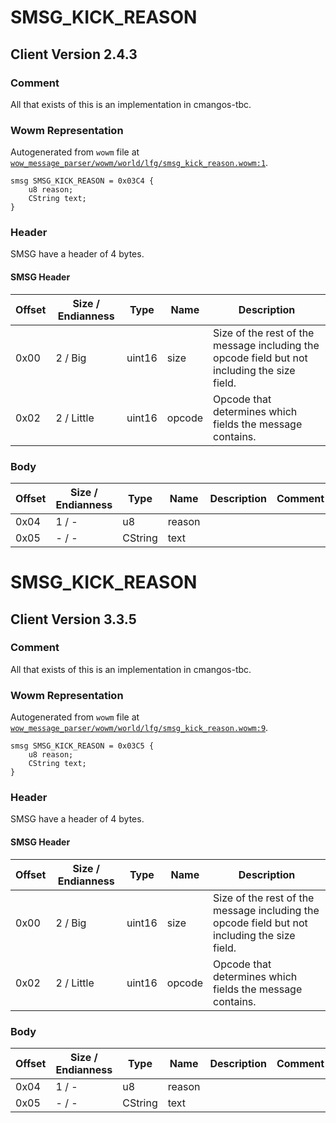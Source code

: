# SMSG_KICK_REASON

## Client Version 2.4.3

### Comment

All that exists of this is an implementation in cmangos-tbc.

### Wowm Representation

Autogenerated from `wowm` file at [`wow_message_parser/wowm/world/lfg/smsg_kick_reason.wowm:1`](https://github.com/gtker/wow_messages/tree/main/wow_message_parser/wowm/world/lfg/smsg_kick_reason.wowm#L1).
```rust,ignore
smsg SMSG_KICK_REASON = 0x03C4 {
    u8 reason;
    CString text;
}
```
### Header

SMSG have a header of 4 bytes.

#### SMSG Header

| Offset | Size / Endianness | Type   | Name   | Description |
| ------ | ----------------- | ------ | ------ | ----------- |
| 0x00   | 2 / Big           | uint16 | size   | Size of the rest of the message including the opcode field but not including the size field.|
| 0x02   | 2 / Little        | uint16 | opcode | Opcode that determines which fields the message contains.|

### Body

| Offset | Size / Endianness | Type | Name | Description | Comment |
| ------ | ----------------- | ---- | ---- | ----------- | ------- |
| 0x04 | 1 / - | u8 | reason |  |  |
| 0x05 | - / - | CString | text |  |  |

# SMSG_KICK_REASON

## Client Version 3.3.5

### Comment

All that exists of this is an implementation in cmangos-tbc.

### Wowm Representation

Autogenerated from `wowm` file at [`wow_message_parser/wowm/world/lfg/smsg_kick_reason.wowm:9`](https://github.com/gtker/wow_messages/tree/main/wow_message_parser/wowm/world/lfg/smsg_kick_reason.wowm#L9).
```rust,ignore
smsg SMSG_KICK_REASON = 0x03C5 {
    u8 reason;
    CString text;
}
```
### Header

SMSG have a header of 4 bytes.

#### SMSG Header

| Offset | Size / Endianness | Type   | Name   | Description |
| ------ | ----------------- | ------ | ------ | ----------- |
| 0x00   | 2 / Big           | uint16 | size   | Size of the rest of the message including the opcode field but not including the size field.|
| 0x02   | 2 / Little        | uint16 | opcode | Opcode that determines which fields the message contains.|

### Body

| Offset | Size / Endianness | Type | Name | Description | Comment |
| ------ | ----------------- | ---- | ---- | ----------- | ------- |
| 0x04 | 1 / - | u8 | reason |  |  |
| 0x05 | - / - | CString | text |  |  |

